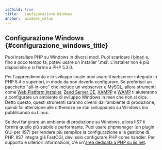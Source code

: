 ```yaml
---
isChild: true
title:   Configurazione Windows
anchor:  windows_setup
---
```


## Configurazione Windows {#configurazione_windows_title}

Puoi installare PHP su Windows in diversi modi. Puoi scaricare i [binari][php-downloads] e, fino a poco tempo fa, potevi
usare un installer '.msi'. L'installer non è più disponibile e si ferma a PHP 5.3.0.

Per l'apprendimento e lo sviluppo locale puoi usare il webserver integrato in PHP 5.4 e superiori, in modo da non doverlo
configurare. Se preferisci un pacchetto "all-in-one" che include un webserver e MySQL, allora strumenti come
[Web Platform Installer][wpi], [Zend Server CE][zsce], [XAMPP][xampp] e [WAMP][wamp] ti aiuteranno a configurare un ambiente
di sviluppo Windows in men che non si dica. Detto questo, questi strumenti saranno diversi dall'ambiente di produzione,
quindi fai attenzione alle differenze se stai sviluppando su Windows ma pubblicando su Linux.

Se devi far girare un ambiente di produzione su Windows, allora IIS7 ti fornirà quello più stabile e performante. Puoi usare
[phpmanager][phpmanager] (un plugin GUI per IIS7) per rendere più semplice la configurazione e la gestione di PHP.
IIS7 integra già FastCGI, devi solo configurare PHP come handler. Per supporto e ulteriori informazioni, c'è
un'[area dedicata a PHP su iis.net][php-iis].

[php-downloads]: http://windows.php.net
[phpmanager]: http://phpmanager.codeplex.com/
[wpi]: http://www.microsoft.com/web/downloads/platform.aspx
[zsce]: http://www.zend.com/it/products/server-ce/
[xampp]: http://www.apachefriends.org/it/xampp.html
[wamp]: http://www.wampserver.com/
[php-iis]: http://php.iis.net/

